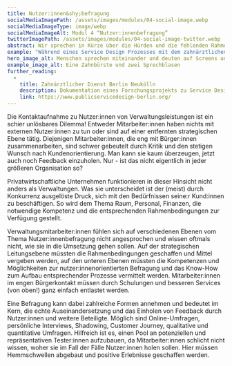```yaml
---
title: Nutzer:innen&shy;befragung
socialMediaImagePath: /assets/images/modules/04-social-image.webp
socialMediaImageType: image/webp
socialMediaImageAlt: Modul 4 “Nutzer:innenbefragung”
twitterImagePath: /assets/images/modules/04-social-image-twitter.webp
abstract: Wir sprechen in Kürze über die Hürden und die fehlenden Rahmenbedingungen zur Durchführung von Nutzer:innenbefragung - und den Ertrag, den sie erbringen können.
example: "Während eines Service Design Prozesses mit dem zahnärztlichen Dienst Berlin Neukölln wurden die Schüler:innen, die diese Dienstleistung durchlaufen haben, zu ihrer Erfahrung befragt. Mit Hilfe von Bildmaterial gaben sie in ihren Worten einzelne Aktionen im Service wieder. Als O-Töne wurden dies wiederum den Mitarbeiter:innen des Zahnärztlichen Dienstes zurückgespiegelt. Dies entspricht in keiner Weise einer breit angelegten Erhebung oder quantitativen Befragung - dennoch hat es großen Effekt. Nur wenige, aber “echte” Stimmen haben bereits eine völlig neue Perspektive auf den Service mit sich gebracht und dafür sensibilisiert, dass die eigenen Annahmen völlig falsch sein können."
hero_image_alt: Menschen sprechen miteinander und deuten auf Screens und Papier
example_image_alt: Eine Zahnbürste und zwei Sprechblasen
further_reading:
  - 
    title: Zahnärztlicher Dienst Berlin Neukölln
    description: Dokumentation eines Forschungsprojekts zu Service Design in der öffentlichen Verwaltung
    link: https://www.publicservicedesign-berlin.org/
---
```


Die Kontaktaufnahme zu Nutzer:innen von Verwaltungsleistungen ist ein schier unlösbares Dilemma! Entweder Mitarbeiter:innen haben nichts mit externen Nutzer:innen zu tun oder sind auf einer entfernten strategischen Ebene tätig. Diejenigen Mitarbeiter:innen, die eng mit Bürger:innen zusammenarbeiten, sind schwer gebeutelt durch Kritik und den stetigen Wunsch nach Kundenorientierung. Man kann sie kaum überzeugen, jetzt auch noch Feedback einzuholen. Nur - ist das nicht eigentlich in jeder größeren Organisation so? 

Privatwirtschaftliche Unternehmen funktionieren in dieser Hinsicht nicht anders als Verwaltungen. Was sie unterscheidet ist der (meist) durch Konkurrenz ausgelöste Druck, sich mit den Bedürfnissen seine:r Kund:innen zu beschäftigen. So wird dem Thema Raum, Personal, Finanzen, die notwendige Kompetenz und die entsprechenden Rahmenbedingungen zur Verfügung gestellt. 

Verwaltungsmitarbeiter:innen fühlen sich auf verschiedenen Ebenen vom Thema Nutzer:innenbefragung nicht angesprochen und wissen oftmals nicht, wie sie in die Umsetzung gehen sollen. Auf der strategischen Leitungsebene müssten die Rahmenbedingungen geschaffen und Mittel vergeben werden, auf den unteren Ebenen müssten die Kompetenzen und Möglichkeiten zur nutzer:innenorientierten Befragung und das Know-How zum Aufbau entsprechender Prozesse vermittelt werden. Mitarbeiter:innen im engen Bürgerkontakt müssen durch Schulungen und besseren Services (von oben!) ganz einfach entlastet werden. 

Eine Befragung kann dabei zahlreiche Formen annehmen und bedeutet im Kern, die echte Auseinandersetzung und das Einholen von Feedback durch Nutzer:innen und weitere Beteiligte. Möglich sind Online-Umfragen, persönliche Interviews, Shadowing, Customer Journey, qualitative und quantitative Umfragen. Hilfreich ist es, einen Pool an potenziellen und repräsentativen Tester:innen aufzubauen, da Mitarbeiter:innen schlicht nicht wissen, woher sie im Fall der Fälle Nutzer:innen holen sollen. Hier müssen Hemmschwellen abgebaut und positive Erlebnisse geschaffen werden.